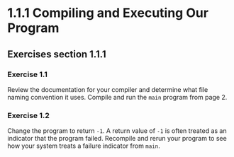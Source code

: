 # 1.1.1 Compiling and Executing Our Program
## Exercises section 1.1.1

### Exercise 1.1
Review the documentation for your compiler and determine what file
naming convention it uses. Compile and run the `main` program from page 2.

### Exercise 1.2
Change the program to return `-1`. A return value of `-1` is often treated
as an indicator that the program failed. Recompile and rerun your program to see how your system treats a failure indicator from `main`.